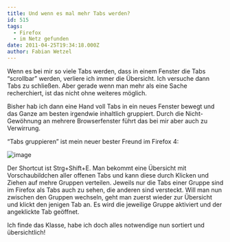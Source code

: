 ```yaml
---
title: Und wenn es mal mehr Tabs werden?
id: 515
tags:
  - Firefox
  - im Netz gefunden
date: 2011-04-25T19:34:18.000Z
author: Fabian Wetzel
---
```


Wenn es bei mir so viele Tabs werden, dass in einem Fenster die Tabs “scrollbar” werden, verliere ich immer die Übersicht. Ich versuche dann Tabs zu schließen. Aber gerade wenn man mehr als eine Sache recherchiert, ist das nicht ohne weiteres möglich.

Bisher hab ich dann eine Hand voll Tabs in ein neues Fenster bewegt und das Ganze am besten irgendwie inhaltlich gruppiert. Durch die Nicht-Gewöhnung an mehrere Browserfenster führt das bei mir aber auch zu Verwirrung.

“Tabs gruppieren” ist mein neuer bester Freund im Firefox 4:

![image](https://az275061.vo.msecnd.net/blogmedia/2011/04/image46.png "image")

Der Shortcut ist Strg+Shift+E. Man bekommt eine Übersicht mit Vorschaubildchen aller offenen Tabs und kann diese durch Klicken und Ziehen auf mehre Gruppen verteilen. Jeweils nur die Tabs einer Gruppe sind im Firefox als Tabs auch zu sehen, die anderen sind versteckt. Will man nun zwischen den Gruppen wechseln, geht man zuerst wieder zur Übersicht und klickt den jenigen Tab an. Es wird die jeweilige Gruppe aktiviert und der angeklickte Tab geöffnet.

Ich finde das Klasse, habe ich doch alles notwendige nun sortiert und übersichtlich!
